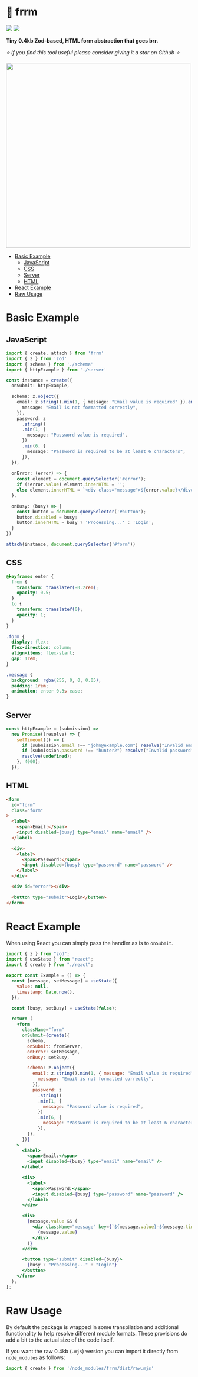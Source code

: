 <!-- omit in toc -->
# 🐇 frrm

[![](https://img.shields.io/npm/v/frrm)](https://www.npmjs.com/package/frrm)
[![](https://img.shields.io/github/stars/schalkventer/frrm?style=social)](https://github.com/schalkventer/frrm)

**Tiny 0.4kb Zod-based, HTML form abstraction that goes brr.**  

_⭐ If you find this tool useful please consider giving it a star on Github ⭐_

<img
src="https://github.com/user-attachments/assets/7523e907-893a-4540-bc8a-b6800fb8c566"
width="500">

- [Basic Example](#basic-example)
  - [JavaScript](#javascript)
  - [CSS](#css)
  - [Server](#server)
  - [HTML](#html)
- [React Example](#react-example)
- [Raw Usage](#raw-usage)

# Basic Example

## JavaScript

```ts
import { create, attach } from 'frrm'
import { z } from 'zod'
import { schema } from './schema'
import { httpExample } from './server'

const instance = create({
  onSubmit: httpExample,

  schema: z.object({
    email: z.string().min(1, { message: "Email value is required" }).email({
      message: "Email is not formatted correctly",
    }),
    password: z
      .string()
      .min(1, {
        message: "Password value is required",
      })
      .min(6, {
        message: "Password is required to be at least 6 characters",
      }),
  }),
  
  onError: (error) => {
    const element = document.querySelector('#error');
    if (!error.value) element.innerHTML = '';
    else element.innerHTML = `<div class="message">${error.value}</div>`;
  },

  onBusy: (busy) => {
    const button = document.querySelector('#button');
    button.disabled = busy;
    button.innerHTML = busy ? 'Processing...' : 'Login';
  }
})

attach(instance, document.querySelector('#form'))
```

## CSS

```css
@keyframes enter {
  from {
    transform: translateY(-0.2rem);
    opacity: 0.5;
  }
  to {
    transform: translateY(0);
    opacity: 1;
  }
}

.form {
  display: flex;
  flex-direction: column;
  align-items: flex-start;
  gap: 1rem;
}

.message {
  background: rgba(255, 0, 0, 0.05);
  padding: 1rem;
  animation: enter 0.3s ease;
}
```

## Server

```ts
const httpExample = (submission) =>
  new Promise((resolve) => {
    setTimeout(() => {
      if (submission.email !== "john@example.com") resolve("Invalid email");
      if (submission.password !== "hunter2") resolve("Invalid password");
      resolve(undefined);
    }, 4000);
  });
```

## HTML

```html
<form
  id="form"
  class="form"
>
  <label>
    <span>Email:</span>
    <input disabled={busy} type="email" name="email" />
  </label>

  <div>
    <label>
      <span>Password:</span>
      <input disabled={busy} type="password" name="password" />
    </label>
  </div>

  <div id="error"></div>

  <button type="submit">Login</button>
</form>
```

# React Example

When using React you can simply pass the handler as is to `onSubmit`.

```jsx
import { z } from "zod";
import { useState } from "react";
import { create } from "./react";

export const Example = () => {
  const [message, setMessage] = useState({
    value: null,
    timestamp: Date.now(),
  });

  const [busy, setBusy] = useState(false);

  return (
    <form
      className="form"
      onSubmit={create({
        schema,
        onSubmit: fromServer,
        onError: setMessage,
        onBusy: setBusy,

        schema: z.object({
          email: z.string().min(1, { message: "Email value is required" }).email({
            message: "Email is not formatted correctly",
          }),
          password: z
            .string()
            .min(1, {
              message: "Password value is required",
            })
            .min(6, {
              message: "Password is required to be at least 6 characters",
            }),
        }),
      })}
    >
      <label>
        <span>Email:</span>
        <input disabled={busy} type="email" name="email" />
      </label>

      <div>
        <label>
          <span>Password:</span>
          <input disabled={busy} type="password" name="password" />
        </label>
      </div>

      <div>
        {message.value && (
          <div className="message" key={`${message.value}-${message.timestamp}`}>
            {message.value}
          </div>
        )}
      </div>

      <button type="submit" disabled={busy}>
        {busy ? "Processing..." : "Login"}
      </button>
    </form>
  );
};
```

# Raw Usage

By default the package is wrapped in some transpilation and additional
functionality to help resolve different module formats. These provisions do add
a bit to the actual size of the code itself. 

If you want the raw 0.4kb (`.mjs`) version you can import it directly from
`node_modules` as follows:

```js
import { create } from '/node_modules/frrm/dist/raw.mjs'
```
